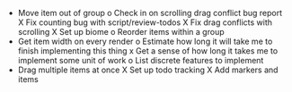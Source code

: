 - Move item out of group
o Check in on scrolling drag conflict bug report
X Fix counting bug with script/review-todos
X Fix drag conflicts with scrolling
X Set up biome
o Reorder items within a group
- Get item width on every render
o Estimate how long it will take me to finish implementing this thing
x Get a sense of how long it takes me to implement some unit of work
o List discrete features to implement
- Drag multiple items at once
X Set up todo tracking
X Add markers and items

